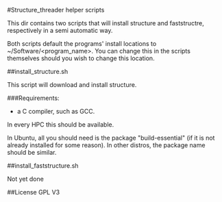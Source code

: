#Structure_threader helper scripts

This dir contains two scripts that will install structure and faststructre, respectively in a semi automatic way.

Both scripts default the programs' install locations to ~/Software/<program_name>. You can change this in the scripts themselves should you wish to change this location.

##install_structure.sh

This script will download and install structure.

###Requirements:

* a C compiler, such as GCC.

In every HPC this should be available.

In Ubuntu, all you should need is the package "build-essential" (if it is not already installed for some reason). In other distros, the package name should be similar.

##install_faststructure.sh

Not yet done


##License
GPL V3
